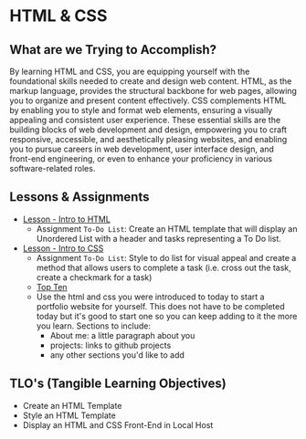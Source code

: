 # HTML & CSS

## What are we Trying to Accomplish?

By learning HTML and CSS, you are equipping yourself with the foundational skills needed to create and design web content. HTML, as the markup language, provides the structural backbone for web pages, allowing you to organize and present content effectively. CSS complements HTML by enabling you to style and format web elements, ensuring a visually appealing and consistent user experience. These essential skills are the building blocks of web development and design, empowering you to craft responsive, accessible, and aesthetically pleasing websites, and enabling you to pursue careers in web development, user interface design, and front-end engineering, or even to enhance your proficiency in various software-related roles.

## Lessons & Assignments

- [Lesson - Intro to HTML](./1-intro-to-html.md)
  - Assignment `To-Do List`: Create an HTML template that will display an Unordered List with a header and tasks representing a To Do list.
- [Lesson - Intro to CSS](./2-intro-to-css.md)
  - Assignment `To-Do List`: Style to do list for visual appeal and create a method that allows users to complete a task (i.e. cross out the task, create a checkmark for a task)
  - [Top Ten](https://classroom.github.com/a/3buomjOe)
  - Use the html and css you were introduced to today to start a portfolio website for yourself. This does not have to be completed today but it's good to start one so you can keep adding to it the more you learn.
  Sections to include:
    - About me: a little paragraph about you
    - projects: links to github projects
    - any other sections you'd like to add

## TLO's (Tangible Learning Objectives)

- Create an HTML Template
- Style an HTML Template
- Display an HTML and CSS Front-End in Local Host
